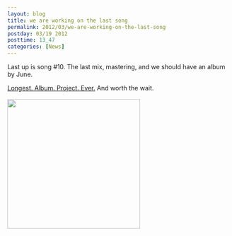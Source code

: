 ```yaml
---
layout: blog
title: we are working on the last song
permalink: 2012/03/we-are-working-on-the-last-song
postday: 03/19 2012
posttime: 13_47
categories: [News]
---
```


Last up is song #10. The last mix, mastering, and we should have an album by June.

<a href="http://axelradio.com" title="listen to Sky Meet Sea at axelradio.com" target="_blank">Longest. Album. Project. Ever.</a> And worth the wait.
<br/><br/>
<a href="http://blog.kristeraxel.com/wp-content/uploads/2012/01/Sky-Meet-Sea_art-small.jpg"><img src="http://blog.kristeraxel.com/wp-content/uploads/2012/01/Sky-Meet-Sea_art-small-300x293.jpg" alt="" title="the cover of Sky Meet Sea" width="300" height="293" class="aligncenter size-medium wp-image-1577" /></a>

<br><br>

